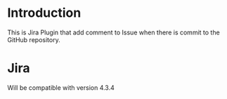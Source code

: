 Introduction
============
This is Jira Plugin that add comment to Issue when there is commit to the GitHub repository.

Jira
==========
Will be compatible with version 4.3.4

